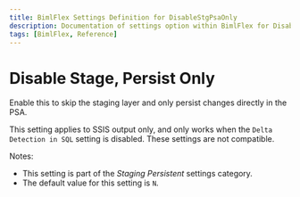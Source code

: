 ```yaml
---
title: BimlFlex Settings Definition for DisableStgPsaOnly
description: Documentation of settings option within BimlFlex for DisableStgPsaOnly
tags: [BimlFlex, Reference]
---
```


# Disable Stage, Persist Only

Enable this to skip the staging layer and only persist changes directly in the PSA.

This setting applies to SSIS output only, and only works when the `Delta Detection in SQL` setting is disabled. These settings are not compatible.

Notes:

* This setting is part of the *Staging Persistent* settings category.
* The default value for this setting is `N`.
